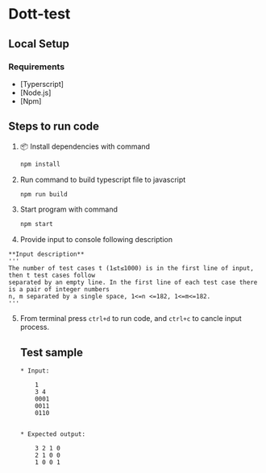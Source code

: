 # Dott-test


## Local Setup
### Requirements

- [Typerscript] 
- [Node.js]
- [Npm]
 
## Steps to run code

1. 📦 Install dependencies with command
    
    ```bash
    npm install
    ```

2. Run command to build typescript file to javascript
   
    ```bash
    npm run build
    ```

3. Start program with command 
    
    ```bash
    npm start
    ```
    
4.   Provide input to console following description
    
    **Input description**
    '''
    The number of test cases t (1≤t≤1000) is in the first line of input, then t test cases follow
    separated by an empty line. In the first line of each test case there is a pair of integer numbers
    n, m separated by a single space, 1<=n <=182, 1<=m<=182.
    '''

5. From terminal press ` ctrl+d ` to run code, and ` ctrl+c ` to cancle input process.


    ## Test sample

    ```
    * Input:              
        
        1
        3 4
        0001 
        0011
        0110


    * Expected output:
        
        3 2 1 0
        2 1 0 0
        1 0 0 1

    ```
